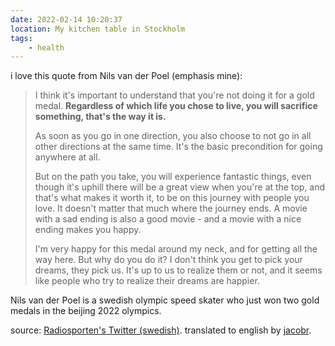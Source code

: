 ```yaml
---
date: 2022-02-14 10:20:37
location: My kitchen table in Stockholm
tags:
    - health
---
```


i love this quote from Nils van der Poel (emphasis mine):

> I think it's important to understand that you're not doing it for a gold medal. **Regardless of
> which life you chose to live, you will sacrifice something, that's the way it is.**
>
> As soon as you go in one direction, you also choose to not go in all other directions at the same
> time. It's the basic precondition for going anywhere at all.
>
> But on the path you take, you will experience fantastic things, even though it's uphill there will
> be a great view when you're at the top, and that's what makes it worth it, to be on this journey
> with people you love. It doesn't matter that much where the journey ends. A movie with a sad
> ending is also a good movie - and a movie with a nice ending makes you happy.
>
> I'm very happy for this medal around my neck, and for getting all the way here. But why do you do
> it? I don't think you get to pick your dreams, they pick us. It's up to us to realize them or not,
> and it seems like people who try to realize their dreams are happier.

Nils van der Poel is a swedish olympic speed skater who just won two gold medals in the beijing 2022
olympics.

source:
[Radiosporten's Twitter (swedish)](https://twitter.com/Radiosporten/status/1491090244652969984).
translated to english by [jacobr](https://news.ycombinator.com/item?id=30329660).
